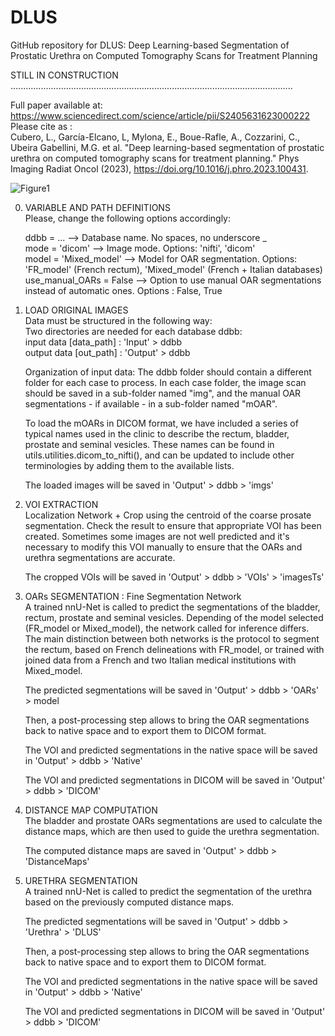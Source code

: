 # DLUS
GitHub repository for DLUS: Deep Learning-based Segmentation of Prostatic Urethra on Computed Tomography Scans for Treatment Planning

STILL IN CONSTRUCTION ................................................................................................................

Full paper available at: https://www.sciencedirect.com/science/article/pii/S2405631623000222                                                                           
Please cite as :                                                                                                                                                       
Cubero, L., García-Elcano, L, Mylona, E., Boue-Rafle, A., Cozzarini, C., Ubeira Gabellini, M.G. et al. "Deep learning-based segmentation of prostatic urethra on computed tomography scans for treatment planning." Phys Imaging Radiat Oncol (2023), https://doi.org/10.1016/j.phro.2023.100431.

![Figure1](https://user-images.githubusercontent.com/83298381/226644663-d59dfd54-1c1d-40e8-9a87-089862e4a396.png)

0. VARIABLE AND PATH DEFINITIONS                                                                                                                                       
Please, change the following options accordingly:                                                                                                                       

    ddbb             = ...              -->    Database name. No spaces, no underscore _                                                                               
    mode             = 'dicom'          -->    Image mode. Options: 'nifti', 'dicom'                                                                                   
    model            = 'Mixed_model'    -->    Model for OAR segmentation. Options: 'FR_model' (French rectum), 'Mixed_model' (French + Italian databases)             
    use_manual_OARs  = False            -->    Option to use manual OAR segmentations instead of automatic ones. Options : False, True                                   
                    

1. LOAD ORIGINAL IMAGES                                                                                                                                                 
Data must be structured in the following way:                                                                                                                         
  Two directories are needed for each database ddbb:                                                                                                                   
    input data    [data_path] : 'Input' > ddbb                                                                                                                         
    output data    [out_path] : 'Output' > ddbb                                                                                                                       
    
    Organization of input data: The ddbb folder should contain a different folder for each case to process. In each case folder, the image scan should be saved in a sub-folder named "img", and the manual OAR segmentations - if available - in a sub-folder named "mOAR".
    
    To load the mOARs in DICOM format, we have included a series of typical names used in the clinic to describe the rectum, bladder, prostate and seminal vesicles. These names can be found in utils.utilities.dicom_to_nifti(), and can be updated to include other terminologies by adding them to the available lists.
    
    The loaded images will be saved in 'Output' > ddbb > 'imgs'

2. VOI EXTRACTION                                                                                                                                                 
Localization Network + Crop using the centroid of the coarse prosate segmentation. Check the result to ensure that appropriate VOI has been created. Sometimes some images are not well predicted and it's necessary to modify this VOI manually to ensure that the OARs and urethra segmentations are accurate.

    The cropped VOIs will be saved in 'Output' > ddbb > 'VOIs' > 'imagesTs'

3. OARs SEGMENTATION : Fine Segmentation Network                                                                                                                      
A trained nnU-Net is called to predict the segmentations of the bladder, rectum, prostate and seminal vesicles. Depending of the model selected (FR_model or Mixed_model), the network called for inference differs. The main distinction between both networks is the protocol to segment the rectum, based on French delineations with FR_model, or trained with joined data from a French and two Italian medical institutions with Mixed_model.

    The predicted segmentations will be saved in 'Output' > ddbb > 'OARs' > model
    
    Then, a post-processing step allows to bring the OAR segmentations back to native space and to export them to DICOM format. 
    
    The VOI and predicted segmentations in the native space will be saved in 'Output' > ddbb > 'Native'
    
    The VOI and predicted segmentations in DICOM will be saved in 'Output' > ddbb > 'DICOM'

4. DISTANCE MAP COMPUTATION                                                                                                                                    
The bladder and prostate OARs segmentations are used to calculate the distance maps, which are then used to guide the urethra segmentation.

    The computed distance maps are saved in 'Output' > ddbb > 'DistanceMaps'
    
5. URETHRA SEGMENTATION                                                                                                                                        
A trained nnU-Net is called to predict the segmentation of the urethra based on the previously computed distance maps. 

    The predicted segmentations will be saved in 'Output' > ddbb > 'Urethra' > 'DLUS'
    
    Then, a post-processing step allows to bring the OAR segmentations back to native space and to export them to DICOM format. 
    
    The VOI and predicted segmentations in the native space will be saved in 'Output' > ddbb > 'Native'
    
    The VOI and predicted segmentations in DICOM will be saved in 'Output' > ddbb > 'DICOM'
